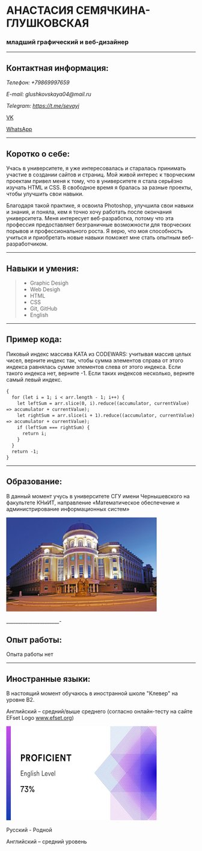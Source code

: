 # АНАСТАСИЯ СЕМЯЧКИНА-ГЛУШКОВСКАЯ
### младший графический и веб-дизайнер
______________________

## Контактная информация:

_Телефон: +79869997659_

_E-mail: glushkovskaya04@mail.ru_

_Telegram: https://t.me/sevayj_

[VK](https://vk.com/id224920424_)

[WhatsApp](https://wa.me/89869997659_)
_____________________

## Коротко о себе:

Учась в университете, я уже интересовалась и старалась принимать участие в создании сайтов и страниц. Мой живой интерес к творческим проектам привел меня к тому, что в университете я стала серьёзно изучать HTML и CSS. В свободное время я бралась за разные проекты, чтобы улучшить свои навыки. 
 
Благодаря такой практике, я освоила Photoshop, улучшила свои навыки и знания, и поняла, кем я точно хочу работать после окончания университета. Меня интересует веб-разработка, потому что эта профессия предоставляет безграничные возможности для творческих порывов и профессионального роста. Я верю, что моя способность учиться и приобретать новые навыки поможет мне стать опытным веб-разработчиком.

______________________

## Навыки и умения:

> * Graphic Desigh
> * Web Desigh
> * HTML
> * CSS
> * Git, GitHub
> * English
__________________
## Пример кода:

Пиковый индекс массива KATA из CODEWARS: учитывая массив целых чисел, верните индекс так, чтобы сумма элементов справа от этого индекса равнялась сумме элементов слева от этого индекса. Если такого индекса нет, верните -1. Если таких индексов несколько, верните самый левый индекс.

```function peak(arr) 
{
  for (let i = 1; i < arr.length - 1; i++) {
    let leftSum = arr.slice(0, i).reduce((accumulator, currentValue) => accumulator + currentValue);
    let rightSum = arr.slice(i + 1).reduce((accumulator, currentValue) => accumulator + currentValue);
    if (leftSum === rightSum) {
      return i;
    }
  }
  return -1;
}
```
______________________

## Образование:

В данный момент учусь в университете СГУ имени Чернышевского на факультете КНиИТ, направление «Математическое обеспечение и администрирование информационных систем»

<p aligh = "center">
 <img src="./img/sgu.jpg" width="400" height="250" />



______________________-
## Опыт работы:



Опыта работы нет


__________________


## Иностранные языки:

В настоящий момент обучаюсь в иностранной школе "Клевер" на уровне B2. 

Английский – средний/выше среднего (согласно онлайн-тесту на сайте EFset Logo www.efset.org)

<p aligh = "center">
 <img src="./img/eng-sert.jpg" width="400" height="250" />



Русский - Родной



Английский – средний уровень